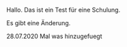 Hallo. Das ist ein Test für eine Schulung.

Es gibt eine Änderung.

28.07.2020 Mal was hinzugefuegt
